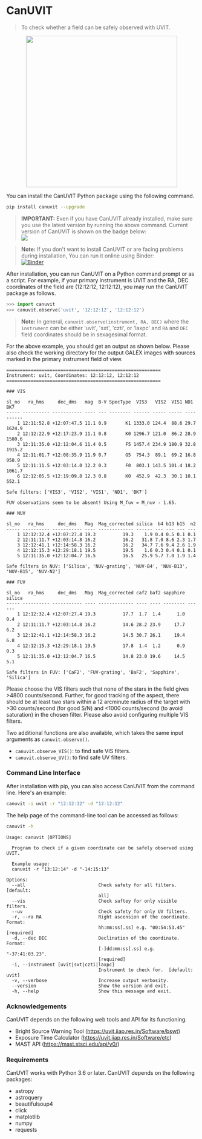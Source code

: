 # **CanUVIT**
> To check whether a field can be safely observed with UVIT.

<p align="center">
<img src="https://i.imgur.com/b0hoB04.png" width="400"/>
</p>


You can install the CanUVIT Python package using the following command.

```bash
pip install canuvit --upgrade
``` 
	
> **IMPORTANT:** Even if you have CanUVIT already installed, make sure you use the latest version by running the above command. Current version of CanUVIT is shown on the badge below: <br> <a href="https://pypi.org/project/canuvit/"><img src="https://img.shields.io/pypi/v/canuvit?style=for-the-badge"/></a> <br>

> **Note:** If you don't want to install CanUVIT or are facing problems during installation, You can run it online using Binder: 
<br> [![Binder](https://mybinder.org/badge_logo.svg)](https://mybinder.org/v2/gh/prajwel/UVIT_notebooks/main?labpath=notebook2_UVIT_VIS_UV_safety_check.ipynb)



After installation, you can run CanUVIT on a Python command prompt or as a script. For example, if your primary instrument is UVIT and the RA, DEC coordinates of the field are (12:12:12, 12:12:12),
you may run the CanUVIT package as follows.

```python
>>> import canuvit
>>> canuvit.observe('uvit', '12:12:12', '12:12:12')
```

> **Note:** In general, `canuvit.observe(instrument, RA, DEC)` where the `instrument` can be either 'uvit', 'sxt', 'czti', or 'laxpc' and `RA` and `DEC` field coordinates should be in sexagesimal format.

For the above example, you should get an output as shown below. Please also check the working directory for the output GALEX images with sources marked in the primary instrument field of view.

```
=========================================================
Instrument: uvit, Coordinates: 12:12:12, 12:12:12
=========================================================

### VIS

sl_no   ra_hms     dec_dms   mag  B-V SpecType  VIS3   VIS2  VIS1 ND1   BK7  
----- ---------- ----------- ---- --- -------- ------ ----- ----- ---- ------
    1 12:11:52.8 +12:07:47.5 11.1 0.9       K1 1333.0 124.4  88.6 29.7 1624.9
    2 12:12:22.9 +12:17:23.9 11.1 0.8       K0 1296.7 121.0  86.2 28.9 1580.6
    3 12:11:35.0 +12:12:04.6 11.4 0.5       F5 1457.4 234.9 180.9 32.8 1915.2
    4 12:11:01.7 +12:08:35.9 11.9 0.7       G5  754.3  89.1  69.2 16.8  950.9
    5 12:11:11.5 +12:03:14.0 12.2 0.3       F0  803.1 143.5 101.4 18.2 1061.7
    6 12:12:05.5 +12:19:09.8 12.3 0.8       K0  452.9  42.3  30.1 10.1  552.1

Safe filters: ['VIS3', 'VIS2', 'VIS1', 'ND1', 'BK7']

FUV observations seem to be absent! Using M_fuv = M_nuv - 1.65.

### NUV

sl_no   ra_hms     dec_dms   Mag  Mag_corrected silica  b4 b13 b15  n2
----- ---------- ----------- ---- ------------- ------ --- --- --- ---
    1 12:12:32.4 +12:07:27.4 19.3          19.3    1.9 0.4 0.5 0.1 0.1
    2 12:11:11.7 +12:03:14.8 16.2          16.2   31.8 7.0 8.6 2.3 1.7
    3 12:12:41.1 +12:14:58.3 16.2          16.2   34.7 7.6 9.4 2.6 1.9
    4 12:12:15.3 +12:29:18.1 19.5          19.5    1.6 0.3 0.4 0.1 0.1
    5 12:11:35.0 +12:12:04.7 16.5          16.5   25.9 5.7 7.0 1.9 1.4

Safe filters in NUV: ['Silica', 'NUV-grating', 'NUV-B4', 'NUV-B13', 'NUV-B15', 'NUV-N2']

### FUV

sl_no   ra_hms     dec_dms   Mag  Mag_corrected caf2 baf2 sapphire silica
----- ---------- ----------- ---- ------------- ---- ---- -------- ------
    1 12:12:32.4 +12:07:27.4 19.3          17.7  1.7  1.4      1.0    0.4
    2 12:11:11.7 +12:03:14.8 16.2          14.6 28.2 23.9     17.7    6.2
    3 12:12:41.1 +12:14:58.3 16.2          14.5 30.7 26.1     19.4    6.8
    4 12:12:15.3 +12:29:18.1 19.5          17.8  1.4  1.2      0.9    0.3
    5 12:11:35.0 +12:12:04.7 16.5          14.8 23.0 19.6     14.5    5.1

Safe filters in FUV: ['CaF2', 'FUV-grating', 'BaF2', 'Sapphire', 'Silica']
```

Please choose the VIS filters such that none of the stars in the field gives >4800 counts/second. Further, for good tracking of the aspect, there should be at least two stars within a 12 arcminute radius of the target with >30 counts/second (for good S/N) and <1000 counts/second (to avoid saturation) in the chosen filter. Please also avoid configuring multiple VIS filters. 

Two additional functions are also available, which takes the same input arguments as `canuvit.observe()`.

* `canuvit.observe_VIS()`: to find safe VIS filters.
* `canuvit.observe_UV()`: to find safe UV filters.

### Command Line Interface

After installation with pip, you can also access CanUVIT from the command line. Here's an example:

```bash
canuvit -i uvit -r "12:12:12" -d "12:12:12"
```
The help page of the command-line tool can be accessed as follows:

```bash
canuvit -h
```

```
Usage: canuvit [OPTIONS]

  Program to check if a given coordinate can be safely observed using UVIT.

  Example usage:
  canuvit -r "13:12:14" -d "-14:15:13" 

Options:
  --all                           Check safety for all filters.  [default:
                                  all]
  --vis                           Check saftey for only visible filters.
  --uv                            Check safety for only UV filters.
  -r, --ra RA                     Right ascension of the coordinate. Format:
                                  hh:mm:ss[.ss] e.g. "00:54:53.45"  [required]
  -d, --dec DEC                   Declination of the coordinate. Format:
                                  [-]dd:mm:ss[.ss] e.g. "-37:41:03.23".
                                  [required]
  -i, --instrument [uvit|sxt|czti|laxpc]
                                  Instrument to check for.  [default: uvit]
  -v, --verbose                   Increase output verbosity.
  --version                       Show the version and exit.
  -h, --help                      Show this message and exit.
```

### Acknowledgements

CanUVIT depends on the following web tools and API for its functioning. 

* Bright Source Warning Tool (https://uvit.iiap.res.in/Software/bswt)
* Exposure Time Calculator (https://uvit.iiap.res.in/Software/etc)
* MAST API (https://mast.stsci.edu/api/v0/) 

### Requirements

CanUVIT works with Python 3.6 or later. CanUVIT depends on the following packages:

* astropy
* astroquery
* beautifulsoup4
* click
* matplotlib
* numpy
* requests

